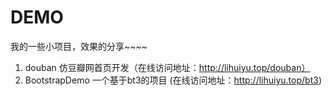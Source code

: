 # DEMO
我的一些小项目，效果的分享~~~~

1. douban	仿豆瓣网首页开发（在线访问地址：http://lihuiyu.top/douban）
2. BootstrapDemo 	一个基于bt3的项目	(在线访问地址：http://lihuiyu.top/bt3)

